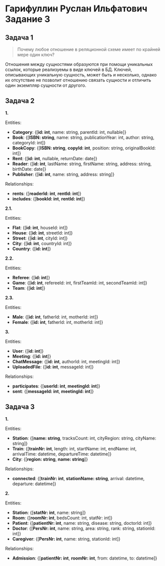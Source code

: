 # Гарифуллин Руслан Ильфатович Задание 3

## Задача 1
> Почему любое отношение в реляционной схеме имеет по крайней мере один ключ?

Отношения между сущностями образуются при помощи уникальных ссылок, которые реализуемы в виде ключей в БД. Ключей, описывающих уникальную сущность, может быть и несколько, однако их отсутствие не позволит отношению связать сущности и отличить один экземпляр сущности от другого.

## Задача 2
**1.**

Entities:
 - **Category**: {[**id: int**, name: string, parentId: int, nullable]}
 - **Book**: {[**ISBN: string**, name: string, publicationYear: int, author: string, categoryId: int]}
 - **BookCopy**: {[**ISBN: string**, **copyId: int**, position: string, originalBookId: int]}
 - **Rent**: {[**id: int**, nullable, returnDate: date]}
 - **Reader**: {[**id: int**, lastName: string, firstName: string, address: string, birthDate: date]}
 - **Publisher**: {[**id: int**, name: string, address: string]}

Relationships:
 - **rents**: {[**readerId: int**, **rentId: int**]}
 - **includes**: {[**bookId: int**, **rentId: int**]}

**2.1.**

Entities:
 - **Flat**: {[**id: int**, houseId: int]}
 - **House**: {[**id: int**, streetId: int]}
 - **Street**: {[**id: int**, cityId: int]}
 - **City**: {[**id: int**, countryId: int]}
 - **Country**: {[**id: int**]}

**2.2.**

Entities:
 - **Referee**: {[**id: int**]}
 - **Game**: {[**id: int**, refereeId: int, firstTeamId: int, secondTeamId: int]}
 - **Team**: {[**id: int**]}

**2.3.**

Entities:
 - **Male**: {[**id: int**, fatherId: int, motherId: int]}
 - **Female**: {[**id: int**, fatherId: int, motherId: int]}

**3.**

Entities:
 - **User**: {[**id: int**]}
 - **Meeting**: {[**id: int**]}
 - **ChatMessage**: {[**id: int**, authorId: int, meetingId: int]}
 - **UploadedFile**: {[**id: int**, messageId: int]}

Relationships:
 - **participates**: {[**userId: int**, **meetingId: int**]}
 - **sent**: {[**messageId: int**, **meetingId: int**]}

## Задача 3
**1.**

Entities:
 - **Station**: {[**name: string**, tracksCount: int, cityRegion: string, cityName: string]}
 - **Train**: {[**trainNr: int**, length: int, startName: int, endName: int, arrivalTime: datetime, departureTime: datetime]}
 - **City**: {[**region: string**, **name: string**]}

Relationships:
 - **connected**: {[**trainNr: int**, **stationName: string**, arrival: datetime, departure: datetime]}

**2.**

Entities:
 - **Station**: {[**statNr: int**, name: string]}
 - **Room**: {[**roomNr: int**, bedsCount: int, statNr: int]}
 - **Patient**: {[**patientNr: int**, name: string, disease: string, doctorId: int]}
 - **Doctor**: {[**PersNr: int**, name: string, area: string, rank: string, stationId: int]}
 - **Caregiver**: {[**PersNr: int**, name: string, stationId: int]}

Relationships:
 - **Admission**: {[**patientNr: int**, **roomNr: int**, from: datetime, to: datetime]}
